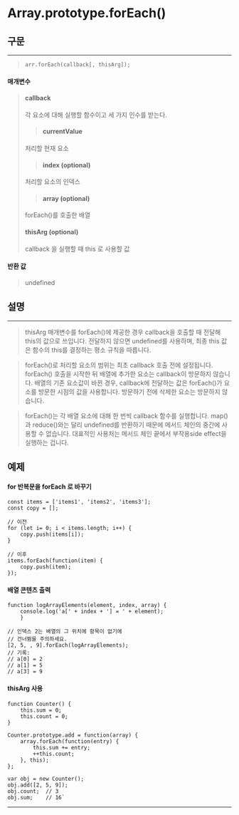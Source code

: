 # Array.prototype.forEach()

## 구문
---
> `arr.forEach(callback[, thisArg]);`

#### 매개변수

>#### callback
>각 요소에 대해 실행할 함수이고 세 가지 인수를 받는다.   
> 
>>#### currentValue  
>처리할 현재 요소   
>   
>>#### index (optional)    
>처리할 요소의 인덱스
>    
>>#### array (optional)
>forEach()를 호출한 배열 
>
>#### thisArg  (optional)
>callback 을 실행할 때 this 로 사용할 값

#### 반환 값
> undefined

## 설명
---
>thisArg 매개변수를 forEach()에 제공한 경우 callback을 호출할 때 전달해 this의 값으로 쓰입니다. 전달하지 않으면 undefined를 사용하며, 최종 this 값은 함수의 this를 결정하는 평소 규칙을 따릅니다.

>forEach()로 처리할 요소의 범위는 최초 callback 호출 전에 설정됩니다. forEach() 호출을 시작한 뒤 배열에 추가한 요소는 callback이 방문하지 않습니다. 배열의 기존 요소값이 바뀐 경우, callback에 전달하는 값은 forEach()가 요소를 방문한 시점의 값을 사용합니다. 방문하기 전에 삭제한 요소는 방문하지 않습니다.

>forEach()는 각 배열 요소에 대해 한 번씩 callback 함수를 실행합니다. map()과 reduce()와는 달리 undefined를 반환하기 때문에 메서드 체인의 중간에 사용할 수 없습니다. 대표적인 사용처는 메서드 체인 끝에서 부작용side effect을 실행하는 겁니다.         

## 예제
#### for 반복문을 forEach 로 바꾸기
    const items = ['items1', 'items2', 'items3'];
    const copy = [];

    // 이전
    for (let i= 0; i < items.length; i++) {
        copy.push(items[i]);
    }  

    // 이후
    items.forEach(function(item) {
        copy.push(item);
    });
#### 배열 콘텐츠 출력
    function logArrayElements(element, index, array) {
        console.log('a[' + index + '] = ' + element);
        }

    // 인덱스 2는 배열의 그 위치에 항목이 없기에
    // 건너뜀을 주의하세요.
    [2, 5, , 9].forEach(logArrayElements);
    // 기록:
    // a[0] = 2
    // a[1] = 5
    // a[3] = 9
#### thisArg 사용   
    function Counter() {
        this.sum = 0;
        this.count = 0;
    }

    Counter.prototype.add = function(array) {
        array.forEach(function(entry) {
            this.sum += entry;
            ++this.count;
        }, this);
    };

    var obj = new Counter();
    obj.add([2, 5, 9]);
    obj.count;  // 3
    obj.sum;    // 16`
---

